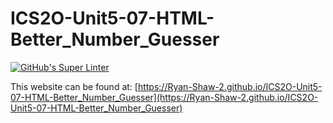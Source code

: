 # ICS2O-Unit5-07-HTML-Better_Number_Guesser
[![GitHub's Super Linter](https://github.com/Ryan-Shaw-2/ICS2O-Unit5-07-HTML-Better_Number_Guesser/workflows/GitHub's%20Super%20Linter/badge.svg)](https://github.com/Ryan-Shaw-2/ICS2O-Unit5-07-HTML-Better_Number_Guesser/actions)

This website can be found at: [https://Ryan-Shaw-2.github.io/ICS2O-Unit5-07-HTML-Better_Number_Guesser](https://Ryan-Shaw-2.github.io/ICS2O-Unit5-07-HTML-Better_Number_Guesser)